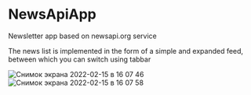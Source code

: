 # NewsApiApp
Newsletter app based on newsapi.org service

The news list is implemented in the form of a simple and expanded feed, between which you can switch using tabbar

![Снимок экрана 2022-02-15 в 16 07 46](https://user-images.githubusercontent.com/87355480/154069037-62b1c5d9-32d1-43e0-84f0-c6692fd104a1.png)
![Снимок экрана 2022-02-15 в 16 07 58](https://user-images.githubusercontent.com/87355480/154069044-d73f5ebf-4ad5-4f36-87e7-18329210a332.png)
